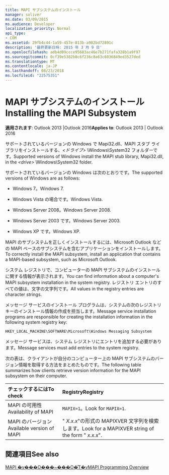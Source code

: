 ```yaml
---
title: MAPI サブシステムのインストール
manager: soliver
ms.date: 03/09/2015
ms.audience: Developer
localization_priority: Normal
api_type:
- COM
ms.assetid: 29fb4c44-1a59-457e-813b-a982bd72891c
description: '最終更新日時: 2015 年 3 月 9 日'
ms.openlocfilehash: adb4d09ccce95683ac46e7b271fafa328b1a9f97
ms.sourcegitcommit: 0cf39e5382b8c6f236c8a63c6036849ed3527ded
ms.translationtype: MT
ms.contentlocale: ja-JP
ms.lasthandoff: 08/23/2018
ms.locfileid: "22575351"
---
```

# <a name="installing-the-mapi-subsystem"></a><span data-ttu-id="c1caf-103">MAPI サブシステムのインストール</span><span class="sxs-lookup"><span data-stu-id="c1caf-103">Installing the MAPI Subsystem</span></span>

  
  
<span data-ttu-id="c1caf-104">**適用されます**: Outlook 2013 |Outlook 2016</span><span class="sxs-lookup"><span data-stu-id="c1caf-104">**Applies to**: Outlook 2013 | Outlook 2016</span></span> 
  
<span data-ttu-id="c1caf-105">サポートされているバージョンの Windows で Mapi32.dll、MAPI スタブ ライブラリをインストールする、_\<ドライブ\>_ \Windows\System32 フォルダーです。</span><span class="sxs-lookup"><span data-stu-id="c1caf-105">Supported versions of Windows install the MAPI stub library, Mapi32.dll, in the  _\<drive\>_ \Windows\System32 folder.</span></span> 
  
<span data-ttu-id="c1caf-106">サポートされているバージョンの Windows は次のとおりです。</span><span class="sxs-lookup"><span data-stu-id="c1caf-106">The supported versions of Windows are as follows:</span></span>
  
- <span data-ttu-id="c1caf-107">Windows 7。</span><span class="sxs-lookup"><span data-stu-id="c1caf-107">Windows 7.</span></span>
    
- <span data-ttu-id="c1caf-108">Windows Vista の場合です。</span><span class="sxs-lookup"><span data-stu-id="c1caf-108">Windows Vista.</span></span>
    
- <span data-ttu-id="c1caf-109">Windows Server 2008。</span><span class="sxs-lookup"><span data-stu-id="c1caf-109">Windows Server 2008.</span></span>
    
- <span data-ttu-id="c1caf-110">Windows Server 2003 です。</span><span class="sxs-lookup"><span data-stu-id="c1caf-110">Windows Server 2003.</span></span>
    
- <span data-ttu-id="c1caf-111">Windows XP です。</span><span class="sxs-lookup"><span data-stu-id="c1caf-111">Windows XP.</span></span>
    
<span data-ttu-id="c1caf-112">MAPI のサブシステムを正しくインストールするには、Microsoft Outlook などの MAPI ベースのサブシステムを含むアプリケーションをインストールします。</span><span class="sxs-lookup"><span data-stu-id="c1caf-112">To correctly install the MAPI subsystem, install an application that contains a MAPI-based subsystem, such as Microsoft Outlook.</span></span>
  
<span data-ttu-id="c1caf-113">システム レジストリで、コンピューターの MAPI サブシステムのインストールに関する情報が表示されます。</span><span class="sxs-lookup"><span data-stu-id="c1caf-113">You can find information about a computer's MAPI subsystem installation in the system registry.</span></span> <span data-ttu-id="c1caf-114">レジストリ エントリのすべての値は、文字の文字列です。</span><span class="sxs-lookup"><span data-stu-id="c1caf-114">All values in the registry entries are character strings.</span></span> 
  
<span data-ttu-id="c1caf-115">メッセージ サービスのインストール プログラムは、システムの次のレジストリ キーのインストール情報の作成を担当します。</span><span class="sxs-lookup"><span data-stu-id="c1caf-115">Message service installation programs are responsible for creating the installation information in the following system registry key:</span></span> 
  
 `HKEY_LOCAL_MACHINE\SOFTWARE\Microsoft\Windows Messaging Subsystem`
  
<span data-ttu-id="c1caf-116">メッセージ サービスは、システム レジストリにエントリを追加する必要があります。</span><span class="sxs-lookup"><span data-stu-id="c1caf-116">Message services must add entries to the system registry.</span></span> 
  
<span data-ttu-id="c1caf-117">次の表は、クライアントが自分のコンピューター上の MAPI サブシステムのバージョン情報を取得する方法をまとめたものです。</span><span class="sxs-lookup"><span data-stu-id="c1caf-117">The following table summarizes how clients retrieve version information for the MAPI subsystem on their computer.</span></span>
  
|<span data-ttu-id="c1caf-118">**チェックするには**</span><span class="sxs-lookup"><span data-stu-id="c1caf-118">**To check**</span></span>|<span data-ttu-id="c1caf-119">**Registry**</span><span class="sxs-lookup"><span data-stu-id="c1caf-119">**Registry**</span></span>|
|:-----|:-----|
|<span data-ttu-id="c1caf-120">MAPI の可用性</span><span class="sxs-lookup"><span data-stu-id="c1caf-120">Availability of MAPI</span></span>  <br/> |<span data-ttu-id="c1caf-121">`MAPIX=1`。</span><span class="sxs-lookup"><span data-stu-id="c1caf-121">Look for  `MAPIX=1`.</span></span>  <br/> |
|<span data-ttu-id="c1caf-122">MAPI のバージョン</span><span class="sxs-lookup"><span data-stu-id="c1caf-122">Available version of MAPI</span></span>  <br/> |<span data-ttu-id="c1caf-123">" _X.x.x_"の形式の MAPIXVER 文字列を検索します。</span><span class="sxs-lookup"><span data-stu-id="c1caf-123">Look for a MAPIXVER string of the form " _x.x.x_".</span></span>  <br/> |
   
## <a name="see-also"></a><span data-ttu-id="c1caf-124">関連項目</span><span class="sxs-lookup"><span data-stu-id="c1caf-124">See also</span></span>



[<span data-ttu-id="c1caf-125">MAPI �v���O���~���O�̊T�v</span><span class="sxs-lookup"><span data-stu-id="c1caf-125">MAPI Programming Overview</span></span>](mapi-programming-overview.md)

